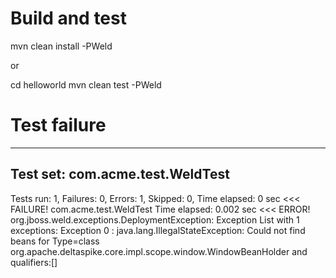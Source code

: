 # Build and test

mvn clean install -PWeld

or

cd helloworld
mvn clean test -PWeld

# Test failure

-------------------------------------------------------------------------------
Test set: com.acme.test.WeldTest                                 
-------------------------------------------------------------------------------
Tests run: 1, Failures: 0, Errors: 1, Skipped: 0, Time elapsed: 0 sec <<< FAILURE!
com.acme.test.WeldTest  Time elapsed: 0.002 sec  <<< ERROR!
org.jboss.weld.exceptions.DeploymentException: Exception List with 1 exceptions:
Exception 0 :
java.lang.IllegalStateException: Could not find beans for Type=class org.apache.deltaspike.core.impl.scope.window.WindowBeanHolder and qualifiers:[]

